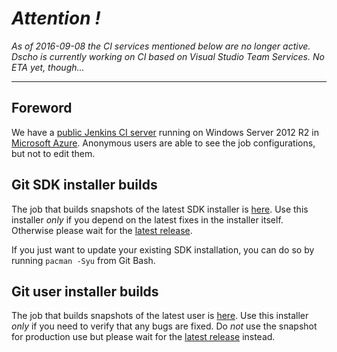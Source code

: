 # _Attention !_ #
_As of 2016-09-08 the CI services mentioned below are no longer active. Dscho is currently working on CI based on Visual Studio Team Services. No ETA yet, though..._

***

## Foreword

We have a [public Jenkins CI server](https://dscho.cloudapp.net/) running on Windows Server 2012 R2 in [Microsoft Azure](http://azure.microsoft.com/). Anonymous users are able to see the job configurations, but not to edit them.

## Git SDK installer builds

The job that builds snapshots of the latest SDK installer is [here](https://dscho.cloudapp.net/job/gfw-msys2-build-sdk-installer/). Use this installer *only* if you depend on the latest fixes in the installer itself. Otherwise please wait for the [latest release](https://github.com/git-for-windows/build-extra/releases/latest).

If you just want to update your existing SDK installation, you can do so by running `pacman -Syu` from Git Bash.

## Git user installer builds

The job that builds snapshots of the latest user is [here](https://dscho.cloudapp.net/job/gfw-msys2-build-user-installer/). Use this installer *only* if you need to verify that any bugs are fixed. Do *not* use the snapshot for production use but please wait for the [latest release](https://github.com/git-for-windows/git/releases/latest) instead.
